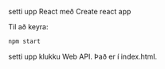 

setti upp React með Create react app

Til að keyra:

```bash
npm start
```


setti upp klukku Web API. Það er í index.html.